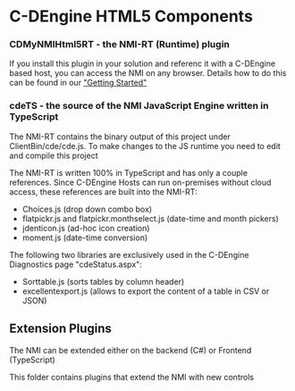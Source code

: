 # C-DEngine HTML5 Components

### CDMyNMIHtml5RT - the NMI-RT (Runtime) plugin

If you install this plugin in your solution and referenc it with a C-DEngine based host, you can access the NMI on any browser.
Details how to do this can be found in our ["Getting Started"](https://github.com/TRUMPF-IoT/cdeDocs/blob/master/docs/Coding/HelloWorld.md)

### cdeTS - the source of the NMI JavaScript Engine written in TypeScript

The NMI-RT contains the binary output of this project under ClientBin/cde/cde.js.
To make changes to the JS runtime you need to edit and compile this project

The NMI-RT is written 100% in TypeScript and has only a couple references. Since C-DEngine Hosts can run on-premises without cloud access, these references are built into the NMI-RT:

+ Choices.js (drop down combo box)
+ flatpickr.js and flatpickr.monthselect.js (date-time and month pickers)
+ jdenticon.js (ad-hoc icon creation)
+ moment.js (date-time conversion)

The following two libraries are exclusively used in the C-DEngine Diagnostics page "cdeStatus.aspx":

+ Sorttable.js (sorts tables by column header)
+ excellentexport.js (allows to export the content of a table in CSV or JSON)


## Extension Plugins

The NMI can be extended either on the backend (C#) or Frontend (TypeScript)

This folder contains plugins that extend the NMI with new controls

